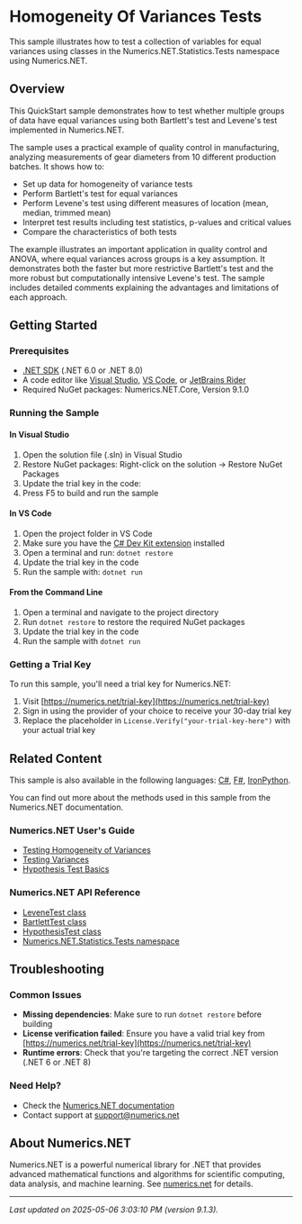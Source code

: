 # Homogeneity Of Variances Tests

This sample illustrates how to test a collection of variables for equal variances using classes in the Numerics.NET.Statistics.Tests namespace using Numerics.NET.

## Overview

This QuickStart sample demonstrates how to test whether multiple groups of data have equal variances using
both Bartlett's test and Levene's test implemented in Numerics.NET.

The sample uses a practical example of quality control in manufacturing, analyzing measurements 
of gear diameters from 10 different production batches. It shows how to:

- Set up data for homogeneity of variance tests
- Perform Bartlett's test for equal variances
- Perform Levene's test using different measures of location (mean, median, trimmed mean)
- Interpret test results including test statistics, p-values and critical values
- Compare the characteristics of both tests

The example illustrates an important application in quality control and ANOVA, where equal 
variances across groups is a key assumption. It demonstrates both the faster but more 
restrictive Bartlett's test and the more robust but computationally intensive Levene's test.
The sample includes detailed comments explaining the advantages and limitations of each approach.


## Getting Started

### Prerequisites

- [.NET SDK](https://dotnet.microsoft.com/download) (.NET 6.0 or .NET 8.0)
- A code editor like [Visual Studio](https://visualstudio.microsoft.com/), [VS Code](https://code.visualstudio.com/), or [JetBrains Rider](https://www.jetbrains.com/rider/)
- Required NuGet packages: Numerics.NET.Core, Version 9.1.0

### Running the Sample

#### In Visual Studio
1. Open the solution file (.sln) in Visual Studio
2. Restore NuGet packages: Right-click on the solution → Restore NuGet Packages
3. Update the trial key in the code:
4. Press F5 to build and run the sample

#### In VS Code

1. Open the project folder in VS Code
2. Make sure you have the [C# Dev Kit extension](https://marketplace.visualstudio.com/items?itemName=ms-dotnettools.csdevkit) installed
3. Open a terminal and run: `dotnet restore`
4. Update the trial key in the code 
5. Run the sample with: `dotnet run`

#### From the Command Line

1. Open a terminal and navigate to the project directory
2. Run `dotnet restore` to restore the required NuGet packages
3. Update the trial key in the code
4. Run the sample with `dotnet run`

### Getting a Trial Key

To run this sample, you'll need a trial key for Numerics.NET:

1. Visit [https://numerics.net/trial-key](https://numerics.net/trial-key)
2. Sign in using the provider of your choice to receive your 30-day trial key
3. Replace the placeholder in `License.Verify("your-trial-key-here")` with your actual trial key

## Related Content

This sample is also available in the following languages: 
[C#](https://github.com/NumericsDotNet/quickstart-csharp/tree/net8.0/statistics/hypothesis-tests/homogeneity-of-variances-tests), [F#](https://github.com/NumericsDotNet/quickstart-fsharp/tree/net8.0/statistics/hypothesis-tests/homogeneity-of-variances-tests), [IronPython](https://github.com/NumericsDotNet/quickstart-ironpython/tree/net8.0/statistics/hypothesis-tests/homogeneity-of-variances-tests).

You can find out more about the methods used in this sample from the Numerics.NET documentation.

### Numerics.NET User's Guide

- [Testing Homogeneity of Variances](https://numerics.net/documentation/latest/statistics/hypothesis-tests/testing-homogeneity-of-variances)
- [Testing Variances](https://numerics.net/documentation/latest/statistics/hypothesis-tests/testing-variances)
- [Hypothesis Test Basics](https://numerics.net/documentation/latest/statistics/hypothesis-tests/hypothesis-test-basics)

### Numerics.NET API Reference

- [LeveneTest class](https://numerics.net/documentation/latest/reference/numerics.net.statistics.tests.levenetest)
- [BartlettTest class](https://numerics.net/documentation/latest/reference/numerics.net.statistics.tests.bartletttest)
- [HypothesisTest class](https://numerics.net/documentation/latest/reference/numerics.net.statistics.tests.hypothesistest)
- [Numerics.NET.Statistics.Tests namespace](https://numerics.net/documentation/latest/reference/numerics.net.statistics.tests)


## Troubleshooting

### Common Issues

- **Missing dependencies**: Make sure to run `dotnet restore` before building
- **License verification failed**: Ensure you have a valid trial key from [https://numerics.net/trial-key](https://numerics.net/trial-key)
- **Runtime errors**: Check that you're targeting the correct .NET version (.NET 6 or .NET 8)

### Need Help?

- Check the [Numerics.NET documentation](https://numerics.net/documentation/)
- Contact support at [support@numerics.net](mailto:support@numerics.net?subject=HomogeneityOfVariancesTests%20QuickStart%20Sample%20%28Visual+Basic%29)

## About Numerics.NET

Numerics.NET is a powerful numerical library for .NET that provides advanced mathematical 
functions and algorithms for scientific computing, data analysis, and machine learning.
See [numerics.net](https://numerics.net) for details.

---

_Last updated on 2025-05-06 3:03:10 PM (version 9.1.3)._
